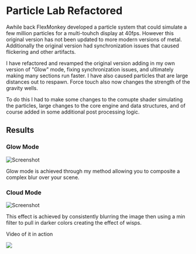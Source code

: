 # Particle Lab Refactored

Awhile back FlexMonkey developed a particle system that could simulate a few million particles for a multi-touhch display at 40fps. However this original version has not been updated to more modern versions of metal. Additionally the original version had synchronization issues that caused flickering and other artifacts.

I have refactored and revamped the original version adding in my own version of "Glow" mode, fixing synchronization issues, and ultimately making many sections run faster. I have also caused particles that are large distances out to respawn. Force touch also now changes the strength of the gravity wells.

To do this I had to make some changes to the comupte shader simulating the particles, large changes to the core engine and data structures, and of course added in some additional post processing logic.

## Results

### Glow Mode
![Screenshot](https://i.imgur.com/z5sQmjm.png) 

Glow mode is achieved through my <blur composition> method allowing you to composite a complex blur over your scene.

### Cloud Mode

 ![Screenshot](https://i.imgur.com/dXTb7CQ.png) 

This effect is achieved by consistently blurring the image then using a min filter to pull in darker colors creating the effect of wisps.

Video of it in action

[![](http://img.youtube.com/vi/gOqDZfU0EmU/0.jpg)](http://www.youtube.com/watch?v=gOqDZfU0EmU "Play Here")
